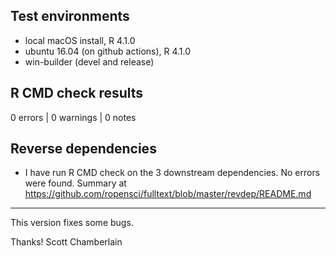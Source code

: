 ## Test environments

* local macOS install, R 4.1.0
* ubuntu 16.04 (on github actions), R 4.1.0
* win-builder (devel and release)

## R CMD check results

0 errors | 0 warnings | 0 notes

## Reverse dependencies

* I have run R CMD check on the 3 downstream dependencies. No errors were found. Summary at <https://github.com/ropensci/fulltext/blob/master/revdep/README.md>

--------

This version fixes some bugs.

Thanks! 
Scott Chamberlain
